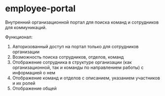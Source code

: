 # employee-portal

Внутренний организационной портал для поиска команд и сотрудников для коммуникаций.

Функционал:
1) Авторизованный доступ на портал только для сотрудников организации
2) Возможность поиска сотрудников, отделов, команд
3) Отображение сотрудника в структуре организации (как организационной, так и команды по направлением работы) с информацией о нем
4) Отображение команд и отделов с описанием, указанием участников и их ролей
5) Отображение общей
